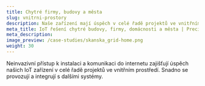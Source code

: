 ```yaml
---
title: Chytré firmy, budovy a města
slug: vnitrni-prostory
description: Naše zařízení mají úspěch v celé řadě projektů ve vnitřním prostředí.
meta_title: IoT řešení chytré budovy, firmy, domácnosti a města | Precizní zemědělství
meta_description: 
image_preview: /case-studies/skanska_grid-home.png
weight: 30
---
```


Neinvazivní přístup k instalaci a komunikaci do internetu zajišťují úspěch našich IoT zařízení v celé řadě projektů ve vnitřním prostředí. Snadno se provozují a integrují s dalšími systémy.